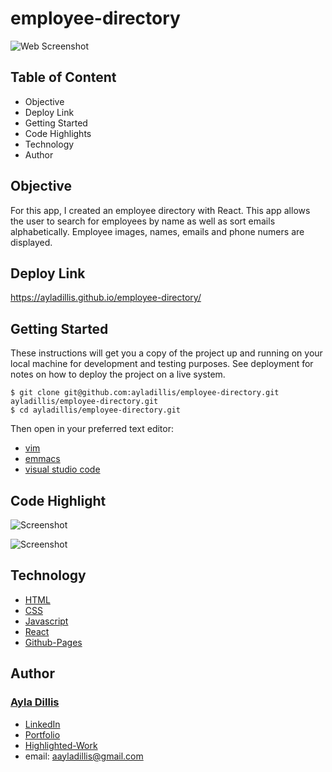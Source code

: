 # employee-directory

![Web Screenshot](https://media.giphy.com/media/M9IYj1pEfQg9QdHpND/giphy.gif)


## Table of Content
- Objective
- Deploy Link
- Getting Started
- Code Highlights
- Technology
- Author 

## Objective
For this app, I created an employee directory with React. This app allows the user to search for employees by name as well as sort emails alphabetically. Employee images, names, emails and phone numers are displayed.


## Deploy Link

https://ayladillis.github.io/employee-directory/

## Getting Started
These instructions will get you a copy of the project up and running on your local machine for development and testing purposes. See deployment for notes on how to deploy the project on a live system.

```
$ git clone git@github.com:ayladillis/employee-directory.git
ayladillis/employee-directory.git
$ cd ayladillis/employee-directory.git
```
Then open in your preferred text editor:
- [vim](https://www.vim.org/) 
- [emmacs](https://www.gnu.org/software/emacs/)
- [visual studio code](https://code.visualstudio.com/) 

## Code Highlight


![Screenshot]()


![Screenshot]()



## Technology
* [HTML](https://developer.mozilla.org/en-US/docs/Web/HTML)
* [CSS](https://developer.mozilla.org/en-US/docs/Web/CSS)
* [Javascript](https://developer.mozilla.org/en-US/docs/Web/JavaScrip)
* [React](https://reactjs.org/)
* [Github-Pages](https://pages.github.com/)



## Author
### [Ayla Dillis](https://github.com/ayladillis)
- [LinkedIn](https://www.linkedin.com/in/ayladillis/)
- [Portfolio](https://polar-falls-52203.herokuapp.com/)
- [Highlighted-Work](https://ayladillis.github.io/Coding-Bootcamp-Project-1-Zillow-Maps-API-AD/)
- email: aayladillis@gmail.com